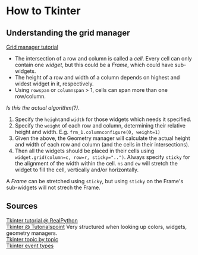 # How to Tkinter 

## Understanding the grid manager
[Grid manager tutorial](https://www.pythontutorial.net/tkinter/tkinter-grid/)  

* The intersection of a row and column is called a *cell*. Every cell can only contain one *widget*, but this could be a *Frame*, which could have sub-widgets.
* The height of a row and width of a column depends on highest and widest widget in it, respectively.
* Using `rowspan` or `columnspan` > 1, cells can span more than one row/column.

*Is this the actual algorithm(?)*.
1. Specify the `height`and `width` for those widgets which needs it specified.
2. Specify the `weight` of each row and column, determining their relative height and width. E.g. `frm_1.columnconfigure(0, weight=1)`
3. Given the above, the Geometry manager will calculate the actual height and width of each row and column (and the cells in their intersections).
4. Then all the widgets should be placed in their cells using `widget.grid(column=c, row=r, sticky="..")`. Always specify `sticky` for the alignment of the width within the cell. `ns` and `ew` will stretch the widget to fill the cell, vertically and/or horizontally. 


A *Frame* can be stretched using `sticky`, but using `sticky` on the Frame's sub-widgets will not strech the Frame.


## Sources
[Tkinter tutorial @ RealPython](https://realpython.com/python-gui-tkinter/#building-your-first-python-gui-application-with-tkinter)  
[Tkinter @ Tutorialspoint](https://www.tutorialspoint.com/python/python_gui_programming.htm) Very structured when looking up colors, widgets, geometry managers.  
[Tkinter topic by topic](https://python-course.eu/tkinter/)  
[Tkinter event types](https://python-course.eu/tkinter/events-and-binds-in-tkinter.php)  

